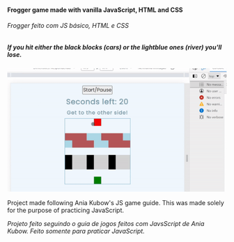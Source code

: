 
#### Frogger game made with vanilla JavaScript, HTML and CSS
###### _Frogger feito com JS básico, HTML e CSS_

##### If you hit either the black blocks (cars) or the lightblue ones (river) you'll lose.

![Result](teste.gif)

Project made following Ania Kubow's JS game guide. This was made solely for the purpose of practicing JavaScript.
	
_Projeto feito seguindo o guia de jogos feitos com JavsScript de Ania Kubow. Feito somente para praticar JavaScript._

